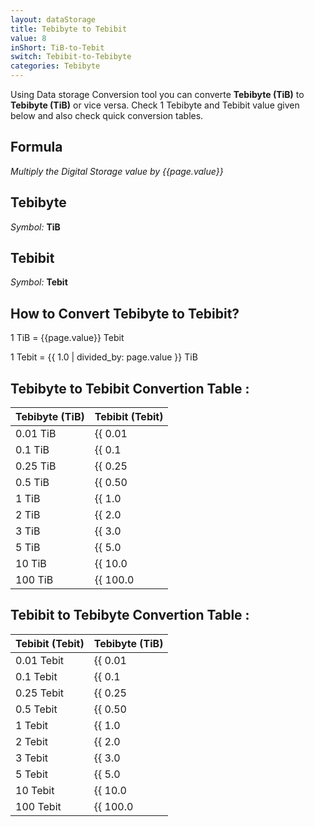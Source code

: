 ```yaml
---
layout: dataStorage
title: Tebibyte to Tebibit
value: 8
inShort: TiB-to-Tebit
switch: Tebibit-to-Tebibyte
categories: Tebibyte
---
```


Using Data storage Conversion tool you can converte **Tebibyte (TiB)** to **Tebibyte (TiB)** or vice versa. Check 1 Tebibyte and Tebibit value given below and also check quick conversion tables.

## Formula
*Multiply the Digital Storage value by {{page.value}}*

## Tebibyte
*Symbol:* **TiB**

## Tebibit
*Symbol:* **Tebit**

## How to Convert Tebibyte to Tebibit?

1 TiB = {{page.value}} Tebit

1 Tebit = {{ 1.0 | divided_by: page.value }} TiB


## Tebibyte to Tebibit Convertion Table :

| Tebibyte (TiB) | Tebibit (Tebit) |
| ---- | ---- |
| 0.01 TiB | {{ 0.01 | times: page.value }} Tebit |
| 0.1 TiB | {{ 0.1 | times: page.value }} Tebit |
| 0.25 TiB | {{ 0.25 | times: page.value }} Tebit |
| 0.5 TiB | {{ 0.50 | times: page.value }} Tebit |
| 1 TiB | {{ 1.0 | times: page.value }} Tebit |
| 2 TiB | {{ 2.0 | times: page.value }} Tebit |
| 3 TiB | {{ 3.0 | times: page.value }} Tebit |
| 5 TiB | {{ 5.0 | times: page.value }} Tebit |
| 10 TiB | {{ 10.0 | times: page.value }} Tebit |
| 100 TiB | {{ 100.0 | times: page.value }} Tebit |

## Tebibit to Tebibyte Convertion Table :

| Tebibit (Tebit) | Tebibyte (TiB) |
| ---- | ---- |
| 0.01 Tebit | {{ 0.01 | divided_by: page.value }} TiB |
| 0.1 Tebit | {{ 0.1 | divided_by: page.value }} TiB |
| 0.25 Tebit | {{ 0.25 | divided_by: page.value }} TiB |
| 0.5 Tebit | {{ 0.50 | divided_by: page.value }} TiB |
| 1 Tebit | {{ 1.0 | divided_by: page.value }} TiB |
| 2 Tebit | {{ 2.0 | divided_by: page.value }} TiB |
| 3 Tebit | {{ 3.0 | divided_by: page.value }} TiB |
| 5 Tebit | {{ 5.0 | divided_by: page.value }} TiB |
| 10 Tebit | {{ 10.0 | divided_by: page.value }} TiB |
| 100 Tebit | {{ 100.0 | divided_by: page.value }} TiB |


<script>
document.getElementById('selectInput')[17].selected = true
document.getElementById('selectOutput')[15].selected = true
</script>
